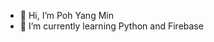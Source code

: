 - 👋 Hi, I’m Poh Yang Min
- 🌱 I’m currently learning Python and Firebase

<!---
YangMin1022/YangMin1022 is a ✨ special ✨ repository because its `README.md` (this file) appears on your GitHub profile.
You can click the Preview link to take a look at your changes.
--->
